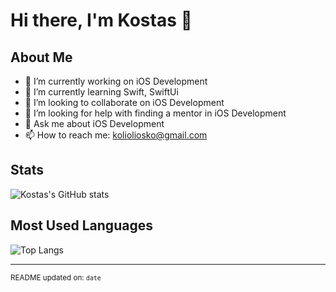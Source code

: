# Hi there, I'm Kostas 👋

## About Me
- 🔭 I’m currently working on iOS Development
- 🌱 I’m currently learning Swift, SwiftUi
- 👯 I’m looking to collaborate on iOS Development
- 🤔 I’m looking for help with finding a mentor in iOS Development
- 💬 Ask me about iOS Development
- 📫 How to reach me: kolioliosko@gmail.com


## Stats
![Kostas's GitHub stats](https://github-readme-stats.vercel.app/api?username=kostas39&show_icons=true&theme=dark)

## Most Used Languages
![Top Langs](https://github-readme-stats.vercel.app/api/top-langs/?username=kostas39&layout=compact&theme=dark)

---

<sub>README updated on: `date`</sub>
